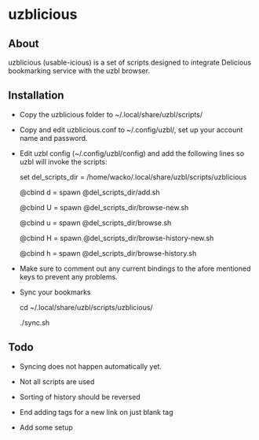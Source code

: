 uzblicious
==============

About
--------------
uzblicious (usable-icious) is a set of scripts designed to integrate Delicious 
bookmarking service with the uzbl browser. 

Installation
--------------

- Copy the uzblicious folder to ~/.local/share/uzbl/scripts/

- Copy and edit uzblicious.conf to ~/.config/uzbl/, set up your account name 
and password.

- Edit uzbl config (~/.config/uzbl/config) and add the following lines so uzbl 
will invoke the scripts:

	set del_scripts_dir = /home/wacko/.local/share/uzbl/scripts/uzblicious

	@cbind d = spawn @del_scripts_dir/add.sh

	@cbind U = spawn @del_scripts_dir/browse-new.sh

	@cbind u = spawn @del_scripts_dir/browse.sh

	@cbind H = spawn @del_scripts_dir/browse-history-new.sh

	@cbind h = spawn @del_scripts_dir/browse-history.sh

- Make sure to comment out any current bindings to the afore mentioned keys to 
prevent any problems. 

- Sync your bookmarks

	cd ~/.local/share/uzbl/scripts/uzblicious/

	./sync.sh

Todo
--------------

- Syncing does not happen automatically yet.

- Not all scripts are used

- Sorting of history should be reversed

- End adding tags for a new link on just blank tag

- Add some setup
